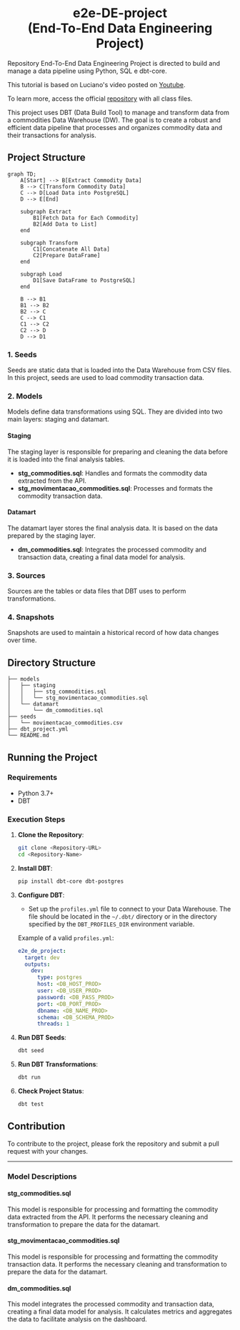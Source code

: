 ﻿<h1 align="center">e2e-DE-project <br>
  (End-To-End Data Engineering Project)</h1>

Repository End-To-End Data Engineering Project is directed to build and manage a data pipeline using Python, SQL e dbt-core.

This tutorial is based on Luciano's video posted on [Youtube](https://www.youtube.com/watch?v=n3R0c2ZB6BQ).

To learn more, access the official [repository](https://github.com/lvgalvao/workshop-aberto-dw-do-zero-aovivo) with all class files.


This project uses DBT (Data Build Tool) to manage and transform data from a commodities Data Warehouse (DW). The goal is to create a robust and efficient data pipeline that processes and organizes commodity data and their transactions for analysis.

## Project Structure

```mermaid
graph TD;
    A[Start] --> B[Extract Commodity Data]
    B --> C[Transform Commodity Data]
    C --> D[Load Data into PostgreSQL]
    D --> E[End]

    subgraph Extract
        B1[Fetch Data for Each Commodity]
        B2[Add Data to List]
    end

    subgraph Transform
        C1[Concatenate All Data]
        C2[Prepare DataFrame]
    end

    subgraph Load
        D1[Save DataFrame to PostgreSQL]
    end

    B --> B1
    B1 --> B2
    B2 --> C
    C --> C1
    C1 --> C2
    C2 --> D
    D --> D1
```

### 1. Seeds

Seeds are static data that is loaded into the Data Warehouse from CSV files. In this project, seeds are used to load commodity transaction data.

### 2. Models

Models define data transformations using SQL. They are divided into two main layers: staging and datamart.

#### Staging

The staging layer is responsible for preparing and cleaning the data before it is loaded into the final analysis tables.

- **stg_commodities.sql**: Handles and formats the commodity data extracted from the API.
- **stg_movimentacao_commodities.sql**: Processes and formats the commodity transaction data.

#### Datamart

The datamart layer stores the final analysis data. It is based on the data prepared by the staging layer.

- **dm_commodities.sql**: Integrates the processed commodity and transaction data, creating a final data model for analysis.

### 3. Sources

Sources are the tables or data files that DBT uses to perform transformations.

### 4. Snapshots

Snapshots are used to maintain a historical record of how data changes over time.

## Directory Structure

```plaintext
├── models
│   ├── staging
│   │   ├── stg_commodities.sql
│   │   └── stg_movimentacao_commodities.sql
│   └── datamart
│       └── dm_commodities.sql
├── seeds
│   └── movimentacao_commodities.csv
├── dbt_project.yml
└── README.md
```

## Running the Project

### Requirements

- Python 3.7+
- DBT

### Execution Steps

1. **Clone the Repository**:
   ```bash
   git clone <Repository-URL>
   cd <Repository-Name>
   ```

2. **Install DBT**:
   ```bash
   pip install dbt-core dbt-postgres
   ```

3. **Configure DBT**:
   - Set up the `profiles.yml` file to connect to your Data Warehouse. The file should be located in the `~/.dbt/` directory or in the directory specified by the `DBT_PROFILES_DIR` environment variable.

   Example of a valid `profiles.yml`:
   ```yaml
   e2e_de_project:
     target: dev
     outputs:
       dev:
         type: postgres
         host: <DB_HOST_PROD>
         user: <DB_USER_PROD>
         password: <DB_PASS_PROD>
         port: <DB_PORT_PROD>
         dbname: <DB_NAME_PROD>
         schema: <DB_SCHEMA_PROD>
         threads: 1
   ```

4. **Run DBT Seeds**:
   ```bash
   dbt seed
   ```

5. **Run DBT Transformations**:
   ```bash
   dbt run
   ```

6. **Check Project Status**:
   ```bash
   dbt test
   ```

## Contribution

To contribute to the project, please fork the repository and submit a pull request with your changes.

---

### Model Descriptions

#### stg_commodities.sql

This model is responsible for processing and formatting the commodity data extracted from the API. It performs the necessary cleaning and transformation to prepare the data for the datamart.

#### stg_movimentacao_commodities.sql

This model is responsible for processing and formatting the commodity transaction data. It performs the necessary cleaning and transformation to prepare the data for the datamart.

#### dm_commodities.sql

This model integrates the processed commodity and transaction data, creating a final data model for analysis. It calculates metrics and aggregates the data to facilitate analysis on the dashboard.
